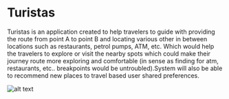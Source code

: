 # Turistas
Turistas is an application created to help travelers to guide with providing the route from point A to point B and locating various other in between locations such as restaurants, 
petrol pumps, ATM, etc. Which would help the travelers to explore or visit the nearby spots which could make their journey route more exploring and comfortable 
(in sense as finding for atm, restaurants, etc.. breakpoints would be untroubled).System will also be able to recommend new places to travel based user shared preferences. 

![alt text](https://github.com/shahparth4299/Turistas/blob/master/C:\Users\parth\Desktop\G13_turistas\images\image.jpg?raw=true)
